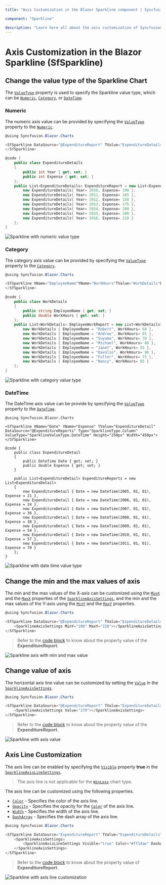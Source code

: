 ```yaml
---
title: "Axis Customization in the Blazor Sparkline component | Syncfusion"

component: "Sparkline"

description: "Learn here all about the axis customization of Syncfusion Sparkline (SfSparkline) component and more."
---
```


# Axis Customization in the Blazor Sparkline (SfSparkline)

## Change the value type of the Sparkline Chart

The [`ValueType`](https://help.syncfusion.com/cr/blazor/Syncfusion.Blazor.Charts.SfSparkline-1.html#Syncfusion_Blazor_Charts_SfSparkline_1_ValueType) property is used to specify the Sparkline value type, which can be [`Numeric`](https://help.syncfusion.com/cr/blazor/Syncfusion.Blazor.Charts.SparklineValueType.html#Syncfusion_Blazor_Charts_SparklineValueType_Numeric), [`Category`](https://help.syncfusion.com/cr/blazor/Syncfusion.Blazor.Charts.SparklineValueType.html#Syncfusion_Blazor_Charts_SparklineValueType_Category), or [`DateTime`](https://help.syncfusion.com/cr/blazor/Syncfusion.Blazor.Charts.SparklineValueType.html#Syncfusion_Blazor_Charts_SparklineValueType_DateTime).

### Numeric

The numeric axis value can be provided by specifying the [`ValueType`](https://help.syncfusion.com/cr/blazor/Syncfusion.Blazor.Charts.SfSparkline-1.html#Syncfusion_Blazor_Charts_SfSparkline_1_ValueType) property to the [`Numeric`](https://help.syncfusion.com/cr/blazor/Syncfusion.Blazor.Charts.SparklineValueType.html#Syncfusion_Blazor_Charts_SparklineValueType_Numeric).

```csharp
@using Syncfusion.Blazor.Charts

<SfSparkline DataSource="@ExpenditureReport" TValue="ExpenditureDetails" XName="Year" YName="Expense" Type="SparklineType.Column" ValueType="SparklineValueType.Numeric" Height="250px" Width="450px">
</SfSparkline>

@code {
    public class ExpenditureDetails
    {
        public int Year { get; set; }
        public int Expense { get; set; }
    };
    public List<ExpenditureDetails> ExpenditureReport = new List<ExpenditureDetails> {
        new ExpenditureDetails{ Year= 2010, Expense= 190 },
        new ExpenditureDetails{ Year= 2011, Expense= 165 },
        new ExpenditureDetails{ Year= 2012, Expense= 158 },
        new ExpenditureDetails{ Year= 2013, Expense= 175 },
        new ExpenditureDetails{ Year= 2014, Expense= 200 },
        new ExpenditureDetails{ Year= 2015, Expense= 180 },
        new ExpenditureDetails{ Year= 2016, Expense= 210 }
    };
}
```

![Sparkline with numeric value type](images/Axis/Numeric.png)

### Category

The category axis value can be provided by specifying the [`ValueType`](https://help.syncfusion.com/cr/blazor/Syncfusion.Blazor.Charts.SfSparkline-1.html#Syncfusion_Blazor_Charts_SfSparkline_1_ValueType) property to the [`Category`](https://help.syncfusion.com/cr/blazor/Syncfusion.Blazor.Charts.SparklineValueType.html#Syncfusion_Blazor_Charts_SparklineValueType_Category).

```csharp
@using Syncfusion.Blazor.Charts

<SfSparkline XName="EmployeeName"YName="WorkHours"TValue="WorkDetails"DataSource="@EmployeeWorkReport" Type="SparklineType.Column"ValueType="SparklineValueType.Category" Height="250px"Width="450px">
</SfSparkline>

@code {
    public class WorkDetails
    {
        public string EmployeeName { get; set; }
        public double WorkHours { get; set; }
    };
    public List<WorkDetails> EmployeeWorkReport = new List<WorkDetails> {
        new WorkDetails { EmployeeName = "Robert", WorkHours= 60 },
        new WorkDetails { EmployeeName = "Andrew", WorkHours= 65 },
        new WorkDetails { EmployeeName = "Suyama", WorkHours= 70 },
        new WorkDetails { EmployeeName = "Michael", WorkHours= 80 },
        new WorkDetails { EmployeeName = "Janet", WorkHours= 55 },
        new WorkDetails { EmployeeName = "Davolio", WorkHours= 90 },
        new WorkDetails { EmployeeName = "Fuller", WorkHours= 75 },
        new WorkDetails { EmployeeName = "Nancy", WorkHours= 85 }
    };
}
```

![Sparkline with category value type](images/Axis/Category.png)

### DateTime

The DateTime axis value can be provide by specifying the [`ValueType`](https://help.syncfusion.com/cr/blazor/Syncfusion.Blazor.Charts.SfSparkline-1.html#Syncfusion_Blazor_Charts_SfSparkline_1_ValueType) property to the [`DateTime`](https://help.syncfusion.com/cr/blazor/Syncfusion.Blazor.Charts.SparklineValueType.html#Syncfusion_Blazor_Charts_SparklineValueType_DateTime).

```csharpt
@using Syncfusion.Blazor.Charts

<SfSparkline XName="Date" YName="Expense" TValue="ExpenditureDetail" DataSource="@ExpenditureReports" Type="SparklineType.Column" ValueType="SparklineValueType.DateTime" Height="250px" Width="450px">
</SfSparkline>

@code {
    public class ExpenditureDetail
    {
        public DateTime Date { get; set; }
        public double Expense { get; set; }
    }

    public List<ExpenditureDetail> ExpenditureReports = new List<ExpenditureDetail>
    {
        new ExpenditureDetail { Date = new DateTime(2005, 01, 01), Expense = 21 },
        new ExpenditureDetail { Date = new DateTime(2006, 01, 01), Expense = 24 },
        new ExpenditureDetail { Date = new DateTime(2007, 01, 01), Expense = 36 },
        new ExpenditureDetail { Date = new DateTime(2008, 01, 01), Expense = 38 },
        new ExpenditureDetail { Date = new DateTime(2009, 01, 01), Expense = 54 },
        new ExpenditureDetail { Date = new DateTime(2010, 01, 01), Expense = 57 },
        new ExpenditureDetail { Date = new DateTime(2011, 01, 01), Expense = 70 }
    };
}
```

![Sparkline with date time value type](images/Axis/Datetime.png)

## Change the min and the max values of axis

The min and the max values of the X-axis can be customized using the [`MinX`](https://help.syncfusion.com/cr/blazor/Syncfusion.Blazor.Charts.SparklineAxisSettings.html#Syncfusion_Blazor_Charts_SparklineAxisSettings_MinX) and the [`MaxX`](https://help.syncfusion.com/cr/blazor/Syncfusion.Blazor.Charts.SparklineAxisSettings.html#Syncfusion_Blazor_Charts_SparklineAxisSettings_MaxX) properties of the [`SparklineAxisSettings`](https://help.syncfusion.com/cr/blazor/Syncfusion.Blazor.Charts.SparklineAxisSettings.html), and the min and the max values of the Y-axis using the [`MinY`](https://help.syncfusion.com/cr/blazor/Syncfusion.Blazor.Charts.SparklineAxisSettings.html#Syncfusion_Blazor_Charts_SparklineAxisSettings_MinY) and the [`MaxY`](https://help.syncfusion.com/cr/blazor/Syncfusion.Blazor.Charts.SparklineAxisSettings.html#Syncfusion_Blazor_Charts_SparklineAxisSettings_MaxY) properties.

```csharp
@using Syncfusion.Blazor.Charts

<SfSparkline DataSource="@ExpenditureReport" TValue="ExpenditureDetails" XName="Year" YName="Expense" Type="SparklineType.Column" ValueType="SparklineValueType.Numeric" Height="250px" Width="450px">
    <SparklineAxisSettings MinY="100" MaxY="220"></SparklineAxisSettings>
</SfSparkline>
```

> Refer to the [code block](#numeric) to know about the property value of the **ExpenditureReport**.

![Sparkline axis with min and max value](images/Axis/minmaxvalue.png)

## Change value of axis

The horizontal axis line value can be customized by setting the [`Value`](https://help.syncfusion.com/cr/blazor/Syncfusion.Blazor.Charts.SparklineAxisSettings.html#Syncfusion_Blazor_Charts_SparklineAxisSettings_Value) in the [`SparklineAxisSettings`](https://help.syncfusion.com/cr/blazor/Syncfusion.Blazor.Charts.SparklineAxisSettings.html).

```csharp
@using Syncfusion.Blazor.Charts

<SfSparkline DataSource="@ExpenditureReport" TValue="ExpenditureDetails" XName="Year" YName="Expense" Type="SparklineType.Column" ValueType="SparklineValueType.Numeric" Height="250px" Width="450px">
    <SparklineAxisSettings Value="170"></SparklineAxisSettings>
</SfSparkline>
```

> Refer to the [code block](#numeric) to know about the property value of the **ExpenditureReport**.

![Sparkline with axis value](images/Axis/AxisValue.png)

## Axis Line Customization

The axis line can be enabled by specifying the [`Visible`](https://help.syncfusion.com/cr/blazor/Syncfusion.Blazor.Charts.SparklineAxisLineSettings.html#Syncfusion_Blazor_Charts_SparklineAxisLineSettings_Visible) property **true** in the [`SparklineAxisLineSettings`](https://help.syncfusion.com/cr/blazor/Syncfusion.Blazor.Charts.SparklineAxisLineSettings.html).

> The axis line is not applicable for the [`WinLoss`](https://help.syncfusion.com/cr/blazor/Syncfusion.Blazor.Charts.SparklineType.html#Syncfusion_Blazor_Charts_SparklineType_WinLoss) chart type.

The axis line can be customized using the following properties.

* [`Color`](https://help.syncfusion.com/cr/blazor/Syncfusion.Blazor.Charts.SparklineAxisLineSettings.html#Syncfusion_Blazor_Charts_SparklineAxisLineSettings_Color) - Specifies the color of the axis line.
* [`Opacity`](https://help.syncfusion.com/cr/blazor/Syncfusion.Blazor.Charts.SparklineAxisLineSettings.html#Syncfusion_Blazor_Charts_SparklineAxisLineSettings_Opacity) - Specifies the opacity for the [`Color`](https://help.syncfusion.com/cr/blazor/Syncfusion.Blazor.Charts.SparklineAxisLineSettings.html#Syncfusion_Blazor_Charts_SparklineAxisLineSettings_Color) of the axis line.
* [`Width`](https://help.syncfusion.com/cr/blazor/Syncfusion.Blazor.Charts.SparklineAxisLineSettings.html#Syncfusion_Blazor_Charts_SparklineAxisLineSettings_Width) - Specifies the width of the axis line.
* [`DashArray`](https://help.syncfusion.com/cr/blazor/Syncfusion.Blazor.Charts.SparklineAxisLineSettings.html#Syncfusion_Blazor_Charts_SparklineAxisLineSettings_DashArray) - Specifies the dash array of the axis line.

```csharp
@using Syncfusion.Blazor.Charts

<SfSparkline DataSource="ExpenditureReport" TValue="ExpenditureDetails" XName="Year" YName="Expense" Type="SparklineType.Line" Height="250px" Width="450px">
    <SparklineAxisSettings>
        <SparklineAxisLineSettings Visible="true" Color="#ff14ae" DashArray="5" Opacity="1"></SparklineAxisLineSettings>
    </SparklineAxisSettings>
</SfSparkline>
```

> Refer to the [code block](#numeric) to know about the property value of **ExpenditureReport**.

![Sparkline with axis line customization](images/Axis/LineCustomization.png)
